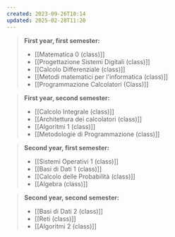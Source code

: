 ```yaml
---
created: 2023-09-26T10:14
updated: 2025-02-28T11:20
---
```

>**First year, first semester:**
>- [[Matematica 0 (class)]]
>- [[Progettazione Sistemi Digitali (class)]]
>- [[Calcolo Differenziale (class)]]
>- [[Metodi matematici per l'informatica (class)]]
>- [[Programmazione Calcolatori (Class)]]

>**First year, second semester:**
>- [[Calcolo Integrale (class)]]
>- [[Architettura dei calcolatori (class)]]
>- [[Algoritmi 1 (class)]]
>- [[Metodologie di Programmazione (class)]]

>**Second year, first semester:**
>- [[Sistemi Operativi 1 (class)]]
>- [[Basi di Dati 1 (class)]]
>- [[Calcolo delle Probabilità (class)]]
>- [[Algebra (class)]]

>**Second year, second semester:**
>- [[Basi di Dati 2 (class)]]
>- [[Reti (class)]]
>- [[Algoritmi 2 (class)]]
